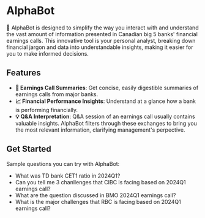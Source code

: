 # AlphaBot

🤖 AlphaBot is designed to simplify the way you interact with and understand the vast amount of information presented in Canadian big 5 banks' financial earnings calls. This innovative tool is your personal analyst, breaking down financial jargon and data into understandable insights, making it easier for you to make informed decisions.

## Features

- **🚀 Earnings Call Summaries**: Get concise, easily digestible summaries of earnings calls from major banks.
- **📈 Financial Performance Insights**: Understand at a glance how a bank is performing financially.
- **💡 Q&A Interpretation**: Q&A session of an earnings call usually contains valuable insights. AlphaBot filters through these exchanges to bring you the most relevant information, clarifying management's perpective.

## Get Started
Sample questions you can try with AlphaBot:

- What was TD bank CET1 ratio in 2024Q1?
- Can you tell me 3 chanllenges that CIBC is facing based on 2024Q1 earnings call?
- What are the question discussed in BMO 2024Q1 earnings call?
- What is the major challenges that RBC is facing based on 2024Q1 earnings call?
